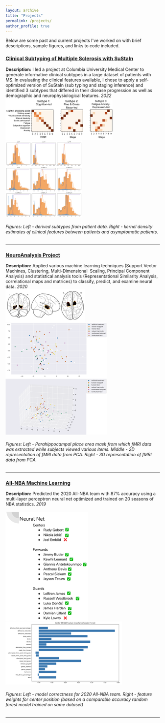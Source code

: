```yaml
---
layout: archive
title: "Projects"
permalink: /projects/
author_profile: true
---
```

Below are some past and current projects I've worked on with brief descriptions, sample figures, and links to code included.

### [Clinical Subtyping of Multiple Sclerosis with SuStaIn](https://github.com/LeavittLabCUMC/SuStaIn_Clustering)
**Description:** I led a project at Columbia University Medical Center to generate informative clinical subtypes in a large dataset of patients with MS. In evaluating the clinical features available, I chose to apply a self-optimized version of SuStaIn (sub typing and staging inference) and identified 3 subtypes that differed in their disease progression as well as demographic and neurophysiological features.
_2022_   
<img src='/images/clinical_subtypes.png' width ='350'>
<img src='/images/KDE_clinical_features.png' width='250'>
###### Figures: Left - derived subtypes from patient data. Right - kernel density estimates of clinical features between patients and asymptomatic patients.

---


### [NeuroAnalysis Project](https://github.com/alexander-ratzan/2020-NeuroAnalysis-Project)
**Description:** Applied various machine learning techniques (Support Vector Machines, Clustering, Multi-Dimensional  Scaling, Principal Component Analysis) and statistical analysis tools (Representational Similarity Analysis, correlational maps and matrices) to classify, predict, and examine neural data.
_2020_   
<img src='/images/PPA.png' width='260'>
<br/>
<img src='/images/2D_PPA.png' width='330'>
<img src='/images/3D_PPA.png' width='330'>
###### Figures: Left - Parahippocampal place area mask from which fMRI data was extracted while subjects viewed various items. Middle - 2D representation of fMRI data from PCA. Right - 3D representation of fMRI data from PCA.

---


### [All-NBA Machine Learning](https://github.com/alexander-ratzan/NBA-Machine-Learning)
**Description:** Predicted the 2020 All-NBA team with 87% accuracy using a multi-layer perceptron neural net optimized and trained on 20 seasons of NBA statistics.
_2019_   
<br/>
<img src='/images/NN_NBA_performance.png' width='270'>
<img src='/images/center_feature_performance.png' width='380'>
###### Figures: Left - model correctness for 2020 All-NBA team. Right - feature weights for center position (based on a comparable accuracy random forest model trained on same dataset) 

---

<!--
{% include base_path %}

{% for post in site.projects reversed %}
  {% include archive-single.html %}
{% endfor %}
-->
